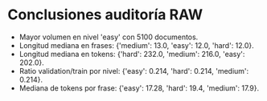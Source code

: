 # Conclusiones auditoría RAW

- Mayor volumen en nivel 'easy' con 5100 documentos.
- Longitud mediana en frases: {'medium': 13.0, 'easy': 12.0, 'hard': 12.0}.
- Longitud mediana en tokens: {'hard': 232.0, 'medium': 216.0, 'easy': 202.0}.
- Ratio validation/train por nivel: {'easy': 0.214, 'hard': 0.214, 'medium': 0.214}.
- Mediana de tokens por frase: {'easy': 17.28, 'hard': 19.4, 'medium': 17.9}.